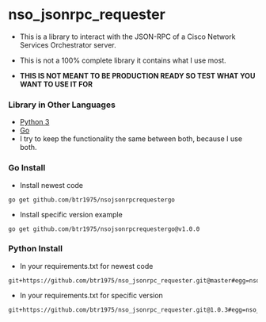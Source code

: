 # nso_jsonrpc_requester

* This is a library to interact with the JSON-RPC of a Cisco Network
  Services Orchestrator server.

* This is not a 100% complete library it contains what I use most.

* **THIS IS NOT MEANT TO BE PRODUCTION READY SO TEST WHAT YOU WANT TO USE IT FOR**

### Library in Other Languages

* [Python 3](https://github.com/btr1975/nso_jsonrpc_requester)
* [Go](https://github.com/btr1975/nsojsonrpcrequestergo)
* I try to keep the functionality the same between both, because I use
  both.

### Go Install

* Install newest code

```shell
go get github.com/btr1975/nsojsonrpcrequestergo
```

* Install specific version example

```shell
go get github.com/btr1975/nsojsonrpcrequestergo@v1.0.0
```

### Python Install

* In your requirements.txt for newest code

```text
git+https://github.com/btr1975/nso_jsonrpc_requester.git@master#egg=nso_jsonrpc_requester
```

* In your requirements.txt for specific version

```text
git+https://github.com/btr1975/nso_jsonrpc_requester.git@1.0.3#egg=nso_jsonrpc_requester
```

